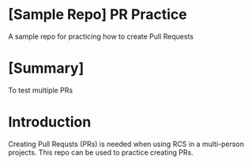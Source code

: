 # [Sample Repo] PR Practice
A sample repo for practicing how to create Pull Requests

# [Summary]
To test multiple PRs

# Introduction
Creating Pull Requsts (PRs) is needed when using RCS in a multi-person projects.
This repo can be used to practice creating PRs.
